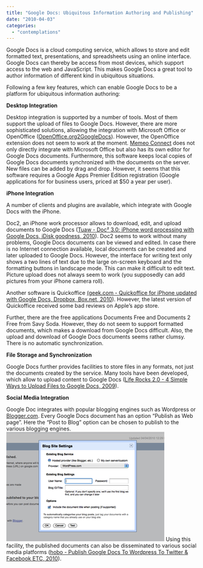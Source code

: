 ```yaml
---
title: "Google Docs: Ubiquitous Information Authoring and Publishing"
date: "2010-04-03"
categories: 
  - "contemplations"
---
```


Google Docs is a cloud computing service, which allows to store and edit formatted text, presentations, and spreadsheets using an online interface. Google Docs can thereby be access from most devices, which support access to the web and JavaScript. This makes Google Docs a great tool to author information of different kind in ubiquitous situations.

Following a few key features, which can enable Google Docs to be a platform for ubiquitous information authoring:

**Desktop Integration**

Desktop integration is supported by a number of tools. Most of them support the upload of files to Google Docs. However, there are more sophisticated solutions, allowing the integration with Microsoft Office or OpenOffice ([OpenOffice.org2GoogleDocs](http://extensions.services.openoffice.org/project/ooo2gd)). However, the OpenOffice extension does not seem to work at the moment. [Memeo Connect](http://www.memeoconnect.com/) does not only directly integrate with Microsoft Office but also has its own editor for Google Docs documents. Furthermore, this software keeps local copies of Google Docs documents synchronized with the documents on the server. New files can be added by drag and drop. However, it seems that this software requires a Google Apps Premier Edition registration (Google applications for for business users, priced at $50 a year per user).

**iPhone Integration**

A number of clients and plugins are available, which integrate with Google Docs with the iPhone.

Doc2, an iPhone work processor allows to download, edit, and upload documents to Google Docs ([Tuaw - Doc² 3.0: iPhone word processing with Google Docs, iDisk goodness, 2010](http://www.tuaw.com/2010/01/05/doc-3-0-iphone-word-processing-with-google-docs-idisk-goodnes/)). Doc2 seems to work without many problems, Google Docs documents can be viewed and edited. In case there is no Internet connection available, local documents can be created and later uploaded to Google Docs. However, the interface for writing text only shows a two lines of text due to the large on-screen keyboard and the formatting buttons in landscape mode. This can make it difficult to edit text. Picture upload does not always seem to work (you supposedly can add pictures from your iPhone camera roll).

Another software is Quickoffice [(geek.com - Quickoffice for iPhone updated with Google Docs, Dropbox, Box.net, 2010](http://geek.com)). However, the latest version of Quickoffice received some bad reviews on Apple’s app store.

Further, there are the free applications Documents Free and Documents 2 Free from Savy Soda. However, they do not seem to support formatted documents, which makes a download from Google Docs difficult. Also, the upload and download of Google Docs documents seems rather clumsy. There is no automatic synchronization.

**File Storage and Synchronization**

Google Docs further provides facilities to store files in any formats, not just the documents created by the service. Many tools have been developed, which allow to upload content to Google Docs ([Life Rocks 2.0 - 4 Simple Ways to Upload Files to Google Docs, 2009](http://www.nirmaltv.com/2009/03/24/upload-files-to-google-docs/)).

**Social Media Integration**

Google Doc integrates with popular blogging engines such as Wordpress or [Blogger.com](http://Blogger.com). Every Google Docs document has an option “Publish as Web page”. Here the “Post to Blog” option can be chosen to publish to the various blogging engines. ![wpid-bildschirmfoto2010-04-04um12-41-071.png](images/wpid-bildschirmfoto2010-04-04um12-41-071.png) Using this facility, the published documents can also be disseminated to various social media platforms ([hobo - Publish Google Docs To Wordpress To Twitter & Facebook ETC, 2010](http://www.hobo-web.co.uk/seo-blog/index.php/google-docs-to-wordpress-to-twitter-social-sites/)).

